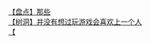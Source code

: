 [【盘点】那些](http://tieba.baidu.com/p/3875829973?see_lz=1&pn=)   
[【树洞】并没有想过玩游戏会喜欢上一个人](http://tieba.baidu.com/p/3874754252?see_lz=1&pn=)   
[【](http://tieba.baidu.com/p/3875770266?see_lz=1&pn=)   
